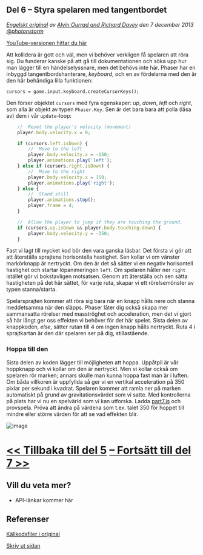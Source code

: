 ## Del 6 &ndash; Styra spelaren med tangentbordet

*[Engelskt original](http://phaser.io/tutorials/making-your-first-phaser-game/index) av [Alvin Ourrad and Richard Davey](https://twitter.com/photonstorm) den 7 december 2013   [@photonstorm](https://twitter.com/photonstorm)*

[YouTube-versionen hittar du här](https://www.youtube.com/playlist?list=PL39Sm336N_h-I3mGTtj3q--BtLWpH13sa)

Att kollidera är gott och väl, men vi behöver verkligen få spelaren att röra sig.
Du funderar kanske på att gå till dokumentationen och söka upp hur man lägger till en händelselyssnare, men det behövs inte här.
Phaser har en inbyggd tangentbordshanterare, *keyboard*, och en av fördelarna med den är den här behändiga lilla funktionen:

`cursors = game.input.keyboard.createCursorKeys();`

Den förser objektet `cursors` med fyra egenskaper: *up*, *down*, *left* och *right*, som alla är objekt av typen `Phaser.Key`.
Sen är det bara bara att polla (läsa av) dem i vår `update`-loop:

```javascript
    //  Reset the player's velocity (movement)
    player.body.velocity.x = 0;

    if (cursors.left.isDown) {
        //  Move to the left
        player.body.velocity.x = -150;
        player.animations.play('left');
    } else if (cursors.right.isDown) {
        //  Move to the right
        player.body.velocity.x = 150;
        player.animations.play('right');
    } else {
        //  Stand still
        player.animations.stop();
        player.frame = 4;
    }

    //  Allow the player to jump if they are touching the ground.
    if (cursors.up.isDown && player.body.touching.down) {
        player.body.velocity.y = -350;
    }
```

Fast vi lagt till mycket kod bör den vara ganska läsbar.
Det första vi gör att att återställa sprajtens horisontella hastighet.
Sen kollar vi om vänster markörknapp är nertryckt.
Om den är det så sätter vi en negativ horisontell hastighet och startar löpanimeringen `left`.
Om spelaren håller ner `right` istället gör vi bokstavligen motsatsen.
Genom att återställa och sen sätta hastigheten på det här sättet, för varje ruta, skapar vi ett rörelsemönster av typen stanna/starta.

Spelarsprajten kommer att röra sig bara när en knapp hålls nere och stanna meddetsamma när den släpps. 
Phaser låter dig också skapa mer sammansatta rörelser med masströghet och acceleration, men det vi gjort så här långt ger oss effekten vi behöver för det här spelet.
Sista delen av knappkoden, *else*, sätter rutan till 4 om ingen knapp hålls nertryckt.
Ruta 4 i sprajtkartan är den där spelaren ser på dig, stillastående.

### Hoppa till den

Sista delen av koden lägger till möjligheten att hoppa.
Uppåtpil är vår hoppknapp och vi kollar om den är nertryckt.
Men vi kollar också om spelaren rör marken; annars skulle man kunna hoppa fast man är i luften.
Om båda villkoren är uppfyllda så ger vi en vertikal acceleration på 350 pixlar per sekund i kvadrat.
Spelaren kommer att ramla ner på marken automatiskt på grund av gravitationsvärdet som vi satte.
Med kontrollerna på plats har vi nu en spelvärld som vi kan utforska.
Ladda [part7.js](../phaser_tutorial_02/part7.js) och provspela.
Pröva att ändra på värdena som t.ex. talet 350 för hoppet till mindre eller större värden för att se vad effekten blir.

![image](http://phaser.io/content/tutorials/making-your-first-phaser-game/part7.png)

# [<< Tillbaka till del 5](part5.md) [&ndash; Fortsätt till del 7 >>](part7.md)

## Vill du veta mer?
* API-länkar kommer här

## Referenser
[Källkodsfiler i original](https://github.com/photonstorm/phaser/raw/master/resources/tutorials/02%20Making%20your%20first%20game/phaser_tutorial_02.zip)

[Skriv ut sidan](https://gitprint.com/coderdojolund/phaser-tutorials/blob/master/making-your-first-phaser-game/part6.md)
